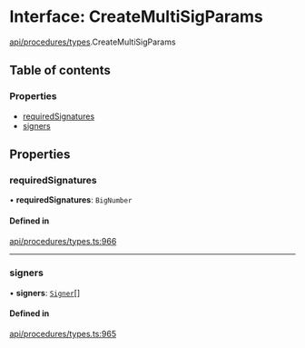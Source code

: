 # Interface: CreateMultiSigParams

[api/procedures/types](../wiki/api.procedures.types).CreateMultiSigParams

## Table of contents

### Properties

- [requiredSignatures](../wiki/api.procedures.types.CreateMultiSigParams#requiredsignatures)
- [signers](../wiki/api.procedures.types.CreateMultiSigParams#signers)

## Properties

### requiredSignatures

• **requiredSignatures**: `BigNumber`

#### Defined in

[api/procedures/types.ts:966](https://github.com/PolymeshAssociation/polymesh-sdk/blob/31fdce23/src/api/procedures/types.ts#L966)

___

### signers

• **signers**: [`Signer`](../wiki/types#signer)[]

#### Defined in

[api/procedures/types.ts:965](https://github.com/PolymeshAssociation/polymesh-sdk/blob/31fdce23/src/api/procedures/types.ts#L965)
